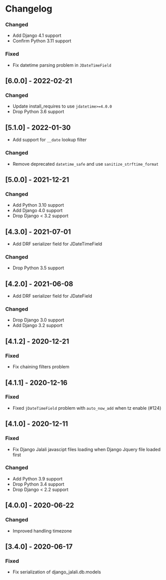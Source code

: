# Changelog

### Changed
- Add Django 4.1 support
- Confirm Python 3.11 support

### Fixed
- Fix datetime parsing problem in ``JDateTimeField``

## [6.0.0] - 2022-02-21
### Changed
- Update install_requires to use ``jdatetime>=4.0.0``
- Drop Python 3.6 support

## [5.1.0] - 2022-01-30
- Add support for `__date` lookup filter

### Changed
- Remove deprecated `datetime_safe` and use `sanitize_strftime_format`

## [5.0.0] - 2021-12-21
### Changed
- Add Python 3.10 support
- Add Django 4.0 support
- Drop Django < 3.2 support

## [4.3.0] - 2021-07-01
- Add DRF serializer field for JDateTimeField
### Changed
- Drop Python 3.5 support

## [4.2.0] - 2021-06-08
- Add DRF serializer field for JDateField
### Changed
- Drop Django 3.0 support
- Add Django 3.2 support

## [4.1.2] - 2020-12-21
### Fixed
- Fix chaining filters problem

## [4.1.1] - 2020-12-16
### Fixed
- Fixed `jDateTimeField` problem with `auto_now_add` when tz enable (#124)

## [4.1.0] - 2020-12-11
### Fixed
- Fix Django Jalali javascipt files loading when Django Jquery file loaded first

### Changed
- Add Python 3.9 support
- Drop Python 3.4 support
- Drop Django < 2.2 support

## [4.0.0] - 2020-06-22
### Changed
- Improved handling timezone

## [3.4.0] - 2020-06-17
### Fixed
- Fix serialization of django_jalali.db.models

